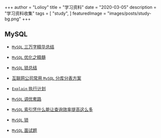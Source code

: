 +++
author = "Lolioy"
title = "学习资料"
date = "2020-03-05"
description = "学习资料收集"
tags = [
    "study",
]
featuredImage = "images/posts/study-bg.png"
+++

<!--more-->

## MySQL

- [`MySQL` 三万字精华总结](https://mp.weixin.qq.com/s/DSgbe4plwYe1LjTgvvSeeg)

- [`MySQL` 优化之精髓](https://juejin.im/post/5e3eb616f265da570d734dcb#heading-21)

- [`MySQL` 锁总结](https://zhuanlan.zhihu.com/p/29150809)

- [互联网公司常用 `MySQL` 分库分表方案](https://mp.weixin.qq.com/s/dGECnPailOkMX476KoTQfg)

- [`Explain` 执行计划](https://mp.weixin.qq.com/s?__biz=MzAxNTM4NzAyNg==&mid=2247485148&idx=1&sn=a31f7ddef8f71104ee616b57996a0e44&chksm=9b859621acf21f37270469a8d5a5ae4515def82afcc2f2a27f283a34ddbd50c34b9f3ce8c2cf&token=1294896345&lang=zh_CN#rd)

- [`MySQL` 调优套路](https://mp.weixin.qq.com/s/e0CqJG2-PCDgKLjQfh02tw)

- [`MySQL` 索引凭什么能让查询效率提高这么多](https://juejin.im/post/6869532756498448392)

- [`MySQL` 锁](https://juejin.im/post/6871018035630342151)

- [`MySQL` 面试题](https://juejin.im/post/6868270408534720525)